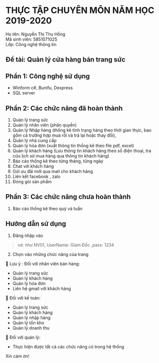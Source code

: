 # THỰC TẬP CHUYÊN MÔN NĂM HỌC 2019-2020
Họ tên: Nguyễn Thị Thu Hồng  
Mã sinh viên: 5851071025  
Lớp: Công nghệ thông tin  
## Đề tài: Quản lý cửa hàng bán trang sức
## Phần 1: Công nghệ sử dụng
- Winform c#, Bunifu, Dexpress
- SQL server  
## Phần 2: Các chức năng đã hoàn thành
1.	Quản lý trang sức
2.	Quản lý nhân viên (phân quyền)
3.	Quản lý Nhập hàng (thống kê tình trạng hàng theo thời gian thực, bao gồm cả trường hợp mua rồi và trả lại hoặc thay đổi),
4.	Quản lý nhà cung cấp
5.	Quản lý hóa đơn (xuất thông tin thống kê theo file pdf, excel)
6.	Quản lý khách hàng (Lưu thông tin khách hàng theo số điện thoại, tra cứu lịch sử mua hàng qua thông tin khách hàng)
7.	Báo cáo thống kê theo từng tháng, từng ngày
8.	Chat với khách hàng
9.	Gửi ưu đãi mới qua mail cho khách hàng
10.	Liên kết facebook , zalo
11.	Đóng gói sản phẩm  
## Phần 3: Các chức năng chưa hoàn thành
1. Báo cáo thống kê theo quý và tuần  
## Hướng dẫn sử dụng
1. Đăng nhập vào 
 > vd: như NV01, UserName: Giám Đốc ,pass: 1234
2. Chọn vào những chức năng của trang  
  
	Lưu ý : Đối với nhân viên  bán hàng:
+ Quản lý trang sức 
+ Quản lý khách hàng 
+ Quản lý hóa đơn
+ Liên hệ gmail với khách hàng  
  
	Đối với kế toán:  
+ Quản lý trang sức 
+ Quản lý khách hàng
+ Quản lý nhập hàng
+ Quản lý tồn kho
+ Quản lý doanh thu  
  
 Đối với quản lý:
+ Thực hiện được tất cả các chức năng có trong hệ thống 

Xin cám ơn!

